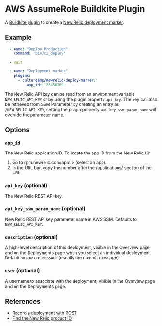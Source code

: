 AWS AssumeRole Buildkite Plugin
===============================

A [Buildkite plugin](https://buildkite.com/docs/agent/plugins) to create a [New Relic deployment marker](https://docs.newrelic.com/docs/apm/new-relic-apm/maintenance/record-deployments#post-deployment).


Example
-------

```yml
  - name: "Deploy Production"
    command: 'bin/ci_deploy'
  
  - wait

  - name: "Deployment marker"
    plugins:
      - cultureamp/newrelic-deploy-marker:
          app_id: 123456789
```

The New Relic API key can be read from an environment variable `NEW_RELIC_API_KEY` or by using the plugin property `api_key`. The key can also be retrieved from SSM Parameter by creating an entry as `/NEW_RELIC_API_KEY`, setting the plugin property `api_key_ssm_param_name` will override the parameter name.

Options
-------

### `app_id`

The New Relic application ID. To locate the app ID from the New Relic UI:

1. Go to rpm.newrelic.com/apm  > (select an app).
2. In the URL bar, copy the number after the /applications/ section of the URL

### `api_key` (optional)

The New Relic REST API key.

### `api_key_ssm_param_name` (optional)

New Relic REST API key parameter name in AWS SSM. Defaults to `NEW_RELIC_API_KEY`.

### `description` (optional)

A high-level description of this deployment, visible in the Overview page and on the Deployments page when you select an individual deployment. Default `BUILDKITE_MESSAGE` (usually the commit message).

### `user` (optional)

A username to associate with the deployment, visible in the Overview page and on the Deployments page.


References
----------

* [Record a deployment with POST](https://docs.newrelic.com/docs/apm/new-relic-apm/maintenance/record-deployments#post-deployment)
* [Find the New Relic product ID](https://docs.newrelic.com/docs/apis/rest-api-v2/requirements/find-product-id#apm)
